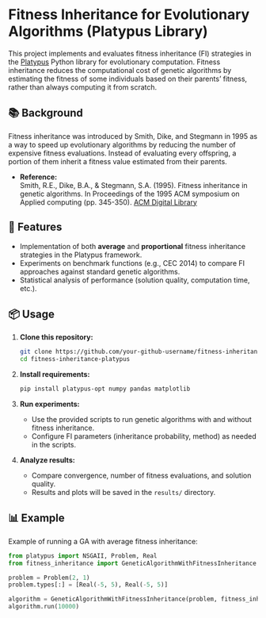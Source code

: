 # Fitness Inheritance for Evolutionary Algorithms (Platypus Library)

This project implements and evaluates fitness inheritance (FI) strategies in the [Platypus](https://github.com/Project-Platypus/Platypus) Python library for evolutionary computation. Fitness inheritance reduces the computational cost of genetic algorithms by estimating the fitness of some individuals based on their parents’ fitness, rather than always computing it from scratch.

## 📚 Background

Fitness inheritance was introduced by Smith, Dike, and Stegmann in 1995 as a way to speed up evolutionary algorithms by reducing the number of expensive fitness evaluations. Instead of evaluating every offspring, a portion of them inherit a fitness value estimated from their parents.

- **Reference:**  
  Smith, R.E., Dike, B.A., & Stegmann, S.A. (1995). Fitness inheritance in genetic algorithms. In Proceedings of the 1995 ACM symposium on Applied computing (pp. 345-350). [ACM Digital Library](https://dl.acm.org/doi/10.1145/315891.316030)

## 🚀 Features

- Implementation of both **average** and **proportional** fitness inheritance strategies in the Platypus framework.
- Experiments on benchmark functions (e.g., CEC 2014) to compare FI approaches against standard genetic algorithms.
- Statistical analysis of performance (solution quality, computation time, etc.).

## 📦 Usage

1. **Clone this repository:**
    ```bash
    git clone https://github.com/your-github-username/fitness-inheritance-platypus.git
    cd fitness-inheritance-platypus
    ```

2. **Install requirements:**
    ```bash
    pip install platypus-opt numpy pandas matplotlib
    ```

3. **Run experiments:**
    - Use the provided scripts to run genetic algorithms with and without fitness inheritance.
    - Configure FI parameters (inheritance probability, method) as needed in the scripts.

4. **Analyze results:**
    - Compare convergence, number of fitness evaluations, and solution quality.
    - Results and plots will be saved in the `results/` directory.

## 📊 Example

Example of running a GA with average fitness inheritance:

```python
from platypus import NSGAII, Problem, Real
from fitness_inheritance import GeneticAlgorithmWithFitnessInheritance

problem = Problem(2, 1)
problem.types[:] = [Real(-5, 5), Real(-5, 5)]

algorithm = GeneticAlgorithmWithFitnessInheritance(problem, fitness_inheritance="average", inheritance_probability=0.5)
algorithm.run(10000)
